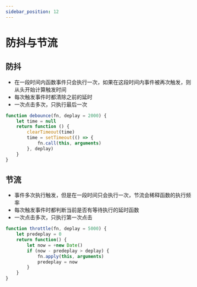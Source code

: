 ```yaml
---
sidebar_position: 12
---
```


# 防抖与节流

## 防抖

- 在一段时间内函数事件只会执行一次，如果在这段时间内事件被再次触发，则从头开始计算触发时间
- 每次触发事件时都清除之前的延时
- 一次点击多次，只执行最后一次

```javascript
function debounce(fn, deplay = 2000) {
    let time = null
    return function () {
        clearTimeout(time)
        time = setTimeout(() => {
            fn.call(this, arguments)
        }, deplay)
    }
}
```

## 节流

- 事件多次执行触发，但是在一段时间只会执行一次，节流会稀释函数的执行频率
- 每次触发事件时都判断当前是否有等待执行的延时函数
- 一次点击多次，只执行第一次点击

```javascript
function throttle(fn, deplay = 5000) {
    let predeplay = 0
    return function() {
        let now = +new Date()
        if (now - predeplay > deplay) {
            fn.apply(this, arguments)
            predeplay = now
        }
    }
}
```
